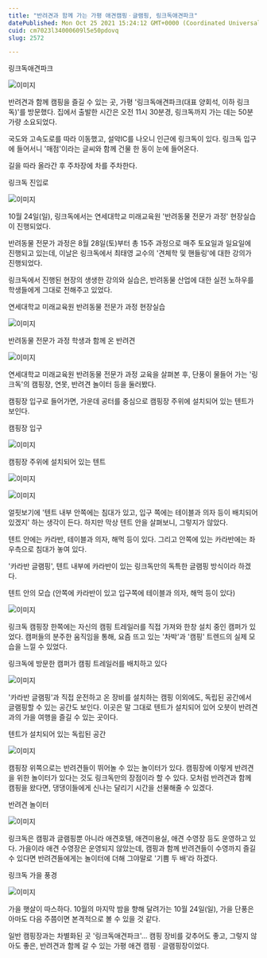 ```yaml
---
title: "반려견과 함께 가는 가평 애견캠핑ㆍ글램핑, 링크독애견파크"
datePublished: Mon Oct 25 2021 15:24:12 GMT+0000 (Coordinated Universal Time)
cuid: cm7023l34000609l5e50pdovq
slug: 2572

---
```



링크독애견파크

![이미지](https://cdn.hashnode.com/res/hashnode/image/upload/v1739252581644/c7c6153c-0028-4807-8325-1bfe9d85e079.jpeg)

반려견과 함께 캠핑을 즐길 수 있는 곳, 가평 '링크독애견파크(대표 양회석, 이하 링크독)'를 방문했다. 집에서 출발한 시간은 오전 11시 30분경, 링크독까지 가는 데는 50분가량 소요되었다.

국도와 고속도로를 따라 이동했고, 설악IC를 나오니 인근에 링크독이 있다. 링크독 입구에 들어서니 '매점'이라는 글씨와 함께 건물 한 동이 눈에 들어온다.

길을 따라 올라간 후 주차장에 차를 주차한다.

링크독 진입로

![이미지](https://cdn.hashnode.com/res/hashnode/image/upload/v1739252584624/6b0ea336-b69e-4887-83df-ed77e2ed31a7.jpeg)

10월 24일(일), 링크독에서는 연세대학교 미래교육원 '반려동물 전문가 과정' 현장실습이 진행되었다.

반려동물 전문가 과정은 8월 28일(토)부터 총 15주 과정으로 매주 토요일과 일요일에 진행되고 있는데, 이날은 링크독에서 최태영 교수의 '견체학 및 핸들링'에 대한 강의가 진행되었다.

링크독에서 진행된 현장의 생생한 강의와 실습은, 반려동물 산업에 대한 실전 노하우를 학생들에게 그대로 전해주고 있었다.

연세대학교 미래교육원 반려동물 전문가 과정 현장실습

![이미지](https://cdn.hashnode.com/res/hashnode/image/upload/v1739252587030/e50fe6bf-8a8c-4d59-a2ca-6548869c659e.jpeg)

반려동물 전문가 과정 학생과 함께 온 반려견

![이미지](https://cdn.hashnode.com/res/hashnode/image/upload/v1739252589488/ccb62ddb-1f93-4ff9-b466-ee719197bf70.jpeg)

연세대학교 미래교육원 반려동물 전문가 과정 교육을 살펴본 후, 단풍이 물들어 가는 '링크독'의 캠핑장, 연못, 반려견 놀이터 등을 둘러봤다.

캠핑장 입구로 들어가면, 가운데 공터를 중심으로 캠핑장 주위에 설치되어 있는 텐트가 보인다.

캠핑장 입구

![이미지](https://cdn.hashnode.com/res/hashnode/image/upload/v1739252592683/6d109956-11cc-4d08-90ee-854108bfd7b5.jpeg)

캠핑장 주위에 설치되어 있는 텐트

![이미지](https://cdn.hashnode.com/res/hashnode/image/upload/v1739252595602/879a1efa-3afb-464f-9bf9-5ae07c9d8e05.jpeg)

![이미지](https://cdn.hashnode.com/res/hashnode/image/upload/v1739252598095/5c20374a-2f82-41e5-947b-f7c22936929b.jpeg)

얼핏보기에 '텐트 내부 안쪽에는 침대가 있고, 입구 쪽에는 테이블과 의자 등이 배치되어 있겠지' 하는 생각이 든다. 하지만 막상 텐트 안을 살펴보니, 그렇지가 않았다.

텐트 안에는 카라반, 테이블과 의자, 해먹 등이 있다. 그리고 안쪽에 있는 카라반에는 좌우측으로 침대가 놓여 있다.

'카라반 글램핑', 텐트 내부에 카라반이 있는 링크독만의 독특한 글램핑 방식이라 하겠다.

텐트 안의 모습 (안쪽에 카라반이 있고 입구쪽에 테이블과 의자, 해먹 등이 있다)

![이미지](https://cdn.hashnode.com/res/hashnode/image/upload/v1739252600415/48e99241-7818-456a-a89c-744503bb1610.jpeg)

링크독 캠핑장 한쪽에는 자신의 캠핑 트레일러를 직접 가져와 한창 설치 중인 캠퍼가 있었다. 캠퍼들의 분주한 움직임을 통해, 요즘 뜨고 있는 '차박'과 '캠핑' 트렌드의 실제 모습을 느낄 수 있었다.

링크독에 방문한 캠퍼가 캠핑 트레일러를 배치하고 있다

![이미지](https://cdn.hashnode.com/res/hashnode/image/upload/v1739252602991/4a5faf44-27fd-4edf-96ad-f451c1cd3fab.jpeg)

'카라반 글램핑'과 직접 운전하고 온 장비를 설치하는 캠핑 이외에도, 독립된 공간에서 글램핑할 수 있는 공간도 보인다. 이곳은 말 그대로 텐트가 설치되어 있어 오븟이 반려견과의 가을 여행을 즐길 수 있는 곳이다.

텐트가 설치되어 있는 독립된 공간

![이미지](https://cdn.hashnode.com/res/hashnode/image/upload/v1739252605632/f9c25892-785d-4d73-82c2-b9eb4012dcbf.jpeg)

캠핑장 위쪽으로는 반려견들이 뛰어놀 수 있는 놀이터가 있다. 캠핑장에 이렇게 반려견을 위한 놀이터가 있다는 것도 링크독만의 장점이라 할 수 있다. 모처럼 반려견과 함께 캠핑을 왔다면, 댕댕이들에게 신나는 달리기 시간을 선물해줄 수 있겠다.

반려견 놀이터

![이미지](https://cdn.hashnode.com/res/hashnode/image/upload/v1739252608424/2dd3c446-223c-4224-8f5d-ca3bb2f74650.jpeg)

링크독은 캠핑과 글램핑뿐 아니라 애견호텔, 애견미용실, 애견 수영장 등도 운영하고 있다. 가을이라 애견 수영장은 운영되지 않았는데, 캠핑과 함께 반려견들이 수영까지 즐길 수 있다면 반려견들에게는 놀이터에 더해 그야말로 '기쁨 두 배'라 하겠다.

링크독 가을 풍경

![이미지](https://cdn.hashnode.com/res/hashnode/image/upload/v1739252611009/9aaaa8c6-6b86-4a9b-b896-afa535053d49.jpeg)

가을 햇살이 따스하다. 10월의 마지막 밤을 향해 달려가는 10월 24일(일), 가을 단풍은 아마도 다음 주쯤이면 본격적으로 볼 수 있을 것 같다.

일반 캠핑장과는 차별화된 곳 '링크독애견파크'... 캠핑 장비를 갖추어도 좋고, 그렇지 않아도 좋은, 반려견과 함께 갈 수 있는 가평 애견 캠핑ㆍ글램핑장이었다.